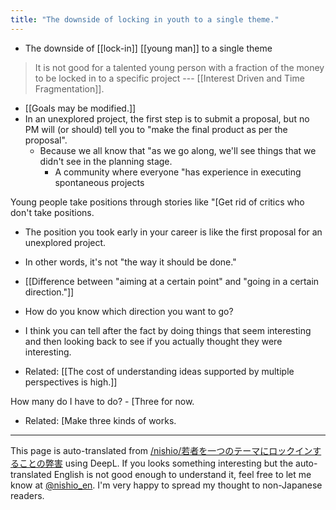 ```yaml
---
title: "The downside of locking in youth to a single theme."
---
```


- The downside of [[lock-in]] [[young man]] to a single theme

> It is not good for a talented young person with a fraction of the money to be locked in to a specific project --- [[Interest Driven and Time Fragmentation]].

- [[Goals may be modified.]]
- In an unexplored project, the first step is to submit a proposal, but no PM will (or should) tell you to "make the final product as per the proposal".
    - Because we all know that "as we go along, we'll see things that we didn't see in the planning stage.
        - A community where everyone "has experience in executing spontaneous projects

Young people take positions through stories like "[Get rid of critics who don't take positions.
- The position you took early in your career is like the first proposal for an unexplored project.
- In other words, it's not "the way it should be done."

- [[Difference between "aiming at a certain point" and "going in a certain direction."]]
- How do you know which direction you want to go?
- I think you can tell after the fact by doing things that seem interesting and then looking back to see if you actually thought they were interesting.
- Related: [[The cost of understanding ideas supported by multiple perspectives is high.]]

How many do I have to do?
    - [Three for now.
- Related: [Make three kinds of works.

---
This page is auto-translated from [/nishio/若者を一つのテーマにロックインすることの弊害](https://scrapbox.io/nishio/若者を一つのテーマにロックインすることの弊害) using DeepL. If you looks something interesting but the auto-translated English is not good enough to understand it, feel free to let me know at [@nishio_en](https://twitter.com/nishio_en). I'm very happy to spread my thought to non-Japanese readers.